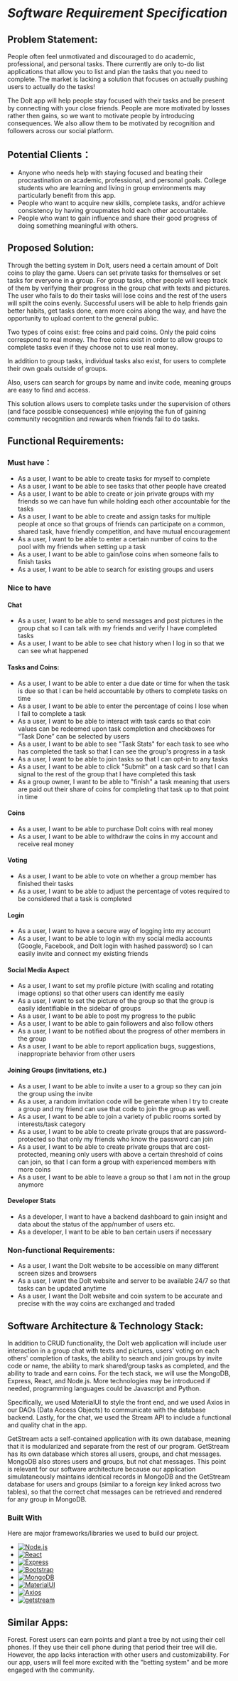 # *Software Requirement Specification*

## Problem Statement: 
People often feel unmotivated and discouraged to do academic, professional, and personal tasks. There currently are only to-do list applications that allow you to list and plan the tasks that you need to complete. The market is lacking a solution that focuses on actually pushing users to actually do the tasks!

The Dolt app will help people stay focused with their tasks and be present by connecting with your close friends. People are more motivated by losses rather then gains, so we want to motivate people by introducing consequences. We also allow them to be motivated by recognition and followers across our social platform.

## Potential Clients：
- Anyone who needs help with staying focused and beating their procrastination on academic, professional, and personal goals. College students who are learning and living in group environments may particularly benefit from this app. 
- People who want to acquire new skills, complete tasks, and/or achieve consistency by having groupmates hold each other accountable.
- People who want to gain influence and share their good progress of doing something meaningful with others.

## Proposed Solution: 
Through the betting system in DoIt, users need a certain amount of DoIt coins to play the game. Users can set private tasks for themselves or set tasks for everyone in a group. For group tasks, other people will keep track of them by verifying their progress in the group chat with texts and pictures. The user who fails to do their tasks will lose coins and the rest of the users will spilt the coins evenly. Successful users will be able to help friends gain better habits, get tasks done, earn more coins along the way, and have the opportunity to upload content to the general public. 

Two types of coins exist: free coins and paid coins. Only the paid coins correspond to real money. The free coins exist in order to allow groups to complete tasks even if they choose not to use real money.

In addition to group tasks, individual tasks also exist, for users to complete their own goals outside of groups.

Also, users can search for groups by name and invite code, meaning groups are easy to find and access.

This solution allows users to complete tasks under the supervision of others (and face possible consequences) while enjoying the fun of gaining community recognition and rewards when friends fail to do tasks.  


## Functional Requirements: 

### Must have：
- As a user, I want to be able to create tasks for myself to complete  
- As a user, I want to be able to see tasks that other people have created  
- As a user, I want to be able to create or join private groups with my friends so we can have fun while holding each other accountable for the tasks  
- As a user, I want to be able to create and assign tasks for multiple people at once so that groups of friends can participate on a common, shared task, have friendly competition, and have mutual encouragement
- As a user, I want to be able to enter a certain number of coins to the pool with my friends when setting up a task  
- As a user, I want to be able to gain/lose coins when someone fails to finish tasks 
- As a user, I want to be able to search for existing groups and users


### Nice to have
#### Chat
- As a user, I want to be able to send messages and post pictures in the group chat so I can talk with my friends and verify I have completed tasks  
- As a user, I want to be able to see chat history when I log in so that we can see what happened

#### Tasks and Coins:
- As a user, I want to be able to enter a due date or time for when the task is due so that I can be held accountable by others to complete tasks on time 
- As a user, I want to be able to enter the percentage of coins I lose when I fail to complete a task
- As a user, I want to be able to interact with task cards so that coin values can be redeemed upon task completion and checkboxes for “Task Done” can be selected by users
- As a user, I want to be able to see "Task Stats" for each task to see who has completed the task so that I can see the group's progress in a task
- As a user, I want to be able to join tasks so that I can opt-in to any tasks
- As a user, I want to be able to click "Submit" on a task card so that I can signal to the rest of the group that I have completed this task
- As a group owner, I want to be able to "finish" a task meaning that users are paid out their share of coins for completing that task up to that point in time

#### Coins
- As a user, I want to be able to purchase DoIt coins with real money  
- As a user, I want to be able to withdraw the coins in my account and receive real money

#### Voting
- As a user, I want to be able to vote on whether a group member has finished their tasks 
- As a user, I want to be able to adjust the percentage of votes required to be considered that a task is completed  

#### Login    
- As a user, I want to have a secure way of logging into my account
- As a user, I want to be able to login with my social media accounts (Google, Facebook, and DoIt login with hashed password) so I can easily invite and connect my existing friends

#### Social Media Aspect
- As a user, I want to set my profile picture (with scaling and rotating image options) so that other users can identify me easily
- As a user, I want to set the picture of the group so that the group is easily identifiable in the sidebar of groups
- As a user, I want to be able to post my progress to the public  
- As a user, I want to be able to gain followers and also follow others  
- As a user, I want to be notified about the progress of other members in the group
- As a user, I want to be able to report application bugs, suggestions, inappropriate behavior from other users

#### Joining Groups (invitations, etc.)
- As a user, I want to be able to invite a user to a group so they can join the group using the invite
- As a user, a random invitation code will be generate when I try to create a group and my friend can use that code to join the group as well.
- As a user, I want to be able to join a variety of public rooms sorted by interests/task category  
- As a user, I want to be able to create private groups that are password-protected so that only my friends who know the password can join
- As a user, I want to be able to create private groups that are cost-protected, meaning only users with above a certain threshold of coins can join, so that I can form a group with experienced members with more coins
- As a user, I want to be able to leave a group so that I am not in the group anymore

#### Developer Stats
- As a developer, I want to have a backend dashboard to gain insight and data about the status of the app/number of users etc.
- As a developer, I want to be able to ban certain users if necessary

### Non-functional Requirements:
- As a user, I want the DoIt website to be accessible on many different screen sizes and browsers
- As a user, I want the DoIt website and server to be available 24/7 so that tasks can be updated anytime
- As a user, I want the DoIt website and coin system to be accurate and precise with the way coins are exchanged and traded

## Software Architecture & Technology Stack: 
In addition to CRUD functionality, the DoIt web application will include user interaction in a group chat with texts and pictures, users' voting on each others' completion of tasks, the ability to search and join groups by invite code or name, the ability to mark shared/group tasks as completed, and the ability to trade and earn coins. For the tech stack, we will use the MongoDB, Express, React, and Node.js. More technologies may be introduced if needed, programming languages could be Javascript and Python.

Specifically, we used MaterialUI to style the front end, and we used Axios in our DAOs (Data Access Objects) to communicate with the database backend. Lastly, for the chat, we used the Stream API to include a functional and quality chat in the app.

GetStream acts a self-contained application with its own database, meaning that it is modularized and separate from the rest of our program. GetStream has its own database which stores all users, groups, and chat messages. MongoDB also stores users and groups, but not chat messages. This point is relevant for our software architecture because our application simulataneously maintains identical records in MongoDB and the GetStream database for users and groups (similar to a foreign key linked across two tables), so that the correct chat messages can be retrieved and rendered for any group in MongoDB.

### Built With

Here are major frameworks/libraries we used to build our project.

* [![Node.js][Node.js.com]][Node.js-url]
* [![React][React.js]][React-url]
* [![Express][Express.com]][Express-url]
* [![Bootstrap][Bootstrap.com]][Bootstrap-url]
* [![MongoDB][MongoDB.com]][MongoDB-url]
* [![MaterialUI][mui.com]][mui-url]
* [![Axios][axios-http.com]][axios-http-url]
* [![getstream][getstream-http.com]][getstream-http-url]


## Similar Apps:
Forest. Forest users can earn points and plant a tree by not using their cell phones. If they use their cell phone during that period their tree will die. However, the app lacks interaction with other users and customizability. For our app, users will feel more excited with the "betting system" and be more engaged with the community.

<!-- MARKDOWN LINKS & IMAGES -->
<!-- https://www.markdownguide.org/basic-syntax/#reference-style-links -->
[contributors-shield]: https://img.shields.io/github/contributors/othneildrew/Best-README-Template.svg?style=for-the-badge
[contributors-url]: https://github.com/jhu-oose-f22/team-doit-project-repo/graphs/contributors
[forks-shield]: https://img.shields.io/github/forks/othneildrew/Best-README-Template.svg?style=for-the-badge
[forks-url]: https://github.com/jhu-oose-f22/team-doit-project-repo/network/members
[stars-shield]: https://img.shields.io/github/stars/othneildrew/Best-README-Template.svg?style=for-the-badge
[stars-url]: https://github.com/jhu-oose-f22/team-doit-project-repo/stargazers
[issues-shield]: https://img.shields.io/github/issues/othneildrew/Best-README-Template.svg?style=for-the-badge
[issues-url]: https://github.com/jhu-oose-f22/team-doit-project-repo/issues
[license-shield]: https://img.shields.io/github/license/othneildrew/Best-README-Template.svg?style=for-the-badge
[license-url]: https://github.com/othneildrew/Best-README-Template/blob/master/LICENSE.txt
[linkedin-shield]: https://img.shields.io/badge/-LinkedIn-black.svg?style=for-the-badge&logo=linkedin&colorB=555
[linkedin-url]: https://linkedin.com/in/othneildrew
[product-screenshot]: images/screenshot.png
[Next.js]: https://img.shields.io/badge/next.js-000000?style=for-the-badge&logo=nextdotjs&logoColor=white
[Next-url]: https://nextjs.org/
[React.js]: https://img.shields.io/badge/React-20232A?style=for-the-badge&logo=react&logoColor=61DAFB
[React-url]: https://reactjs.org/
[Vue.js]: https://img.shields.io/badge/Vue.js-35495E?style=for-the-badge&logo=vuedotjs&logoColor=4FC08D
[Vue-url]: https://vuejs.org/
[Angular.io]: https://img.shields.io/badge/Angular-DD0031?style=for-the-badge&logo=angular&logoColor=white
[Angular-url]: https://angular.io/
[Svelte.dev]: https://img.shields.io/badge/Svelte-4A4A55?style=for-the-badge&logo=svelte&logoColor=FF3E00
[Svelte-url]: https://svelte.dev/
[Laravel.com]: https://img.shields.io/badge/Laravel-FF2D20?style=for-the-badge&logo=laravel&logoColor=white
[Laravel-url]: https://laravel.com
[Bootstrap.com]: https://img.shields.io/badge/Bootstrap-563D7C?style=for-the-badge&logo=bootstrap&logoColor=white
[Bootstrap-url]: https://getbootstrap.com
[MongoDB.com]: https://img.shields.io/badge/MongoDB-47A248?style=for-the-badge&logo=mongodb&logoColor=white
[MongoDB-url]: https://www.mongodb.com/ 
[Express.com]: https://img.shields.io/badge/Express-000000?style=for-the-badge&logo=express&logoColor=white
[Express-url]: https://expressjs.com/
[Node.js.com]: https://img.shields.io/badge/Node.js-339933?style=for-the-badge&logo=nodedotjs&logoColor=white
[Node.js-url]: https://nodejs.org/en/
[mui.com]: https://img.shields.io/badge/MaterialUI-007FFF?style=for-the-badge&logo=mui&logoColor=white
[mui-url]: https://mui.com
[axios-http.com]: https://img.shields.io/badge/Axios-5A29E4?style=for-the-badge&logo=axios&logoColor=white
[axios-http-url]: https://axios-http.com/docs/intro
[getstream-http.com]: https://img.shields.io/badge/Streamlit-FF4B4B?style=for-the-badge&logo=streamlit&logoColor=white
[getstream-http-url]: https://getstream.io/
